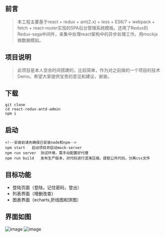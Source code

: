 ## 前言
> 本工程主要基于react + redux + ant(2.x) + less + ES6/7 + webpack + fetch + react-router实现的SPA后台管理系统模板。还用了Redux的Redux-saga中间件，来集中处理react架构中的异步处理工作。用mockjs做数据模拟。
## 项目说明
> 此项目是本人空余时间搭建的，比较简单，作为对之前做的一个项目的技术Demo。希望大家提供宝贵的意见和建议，谢谢。
## 下载

```
git clone
cd react-redux-antd-admin
npm i
```
## 启动

```
<!--安装前请先确保已安装node和npm-->
npm start   启动项目并启动mock-server
npm run server  测试环境，需手动配置好代理
npm run build   发布生产版本，对代码进行混淆压缩，提取公共代码，分离css文件
```
## 目标功能
- 登陆页面（登陆，记住密码，登出）
- 列表界面（增删改查）
- 图表界面（echarts,折线图和饼图）
## 界面如图
![image](https://github.com/GoatherdNaN/react-redux-antd-admin/blob/master/Project%20interfaces/%E5%85%A5%E5%BA%93%E7%AE%A1%E7%90%86.png)
![image](https://github.com/GoatherdNaN/react-redux-antd-admin/blob/master/Project%20interfaces/%E6%95%B0%E6%8D%AE%E7%BB%9F%E8%AE%A1.png)
